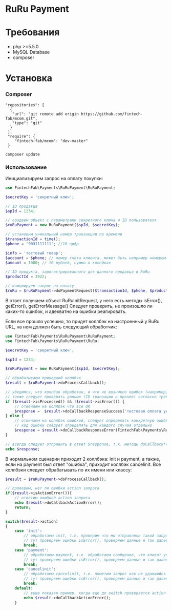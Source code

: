 RuRu Payment
=========

# Требования

- php >=5.5.0
- MySQL Database
- composer


# Установка

### Composer

	"repositories": [
      {
       "url": "git remote add origin https://github.com/fintech-fab/mcom.git",
       "type": "git"
      }
     ],
     "require": {
        "fintech-fab/mcom": "dev-master"
     }

	composer update

### Использование

Инициализируем запрос на оплату покупки:

```PHP
use FintechFab\Payments\RuRuPayment\RuRuPayment;

$secretKey = 'секретный ключ';

// ID продавца
$spId = 1234;

// создаем объект с параметрами секретного ключа и ID пользователя
$ruRuPayment = new RuRuPayment($spId, $secretKey);

// установим уникальный номер транзакции по времени
$transactionId = time();
$phone = '9031111111'; //10 цифр

$info = 'тестовый товар';
$account = $phone; // номер счета клиента, может быть например номером телефона
$amount = 1000; // 10 рублей, сумма в копейках

// ID продукта, зарегистрированного для данного продавца в RuRu
$productId = 3922;

// инициируем запрос на оплату
$ruRu = $ruRuPayment->doPaymentRequest($transactionId, $phone, $productId, $info, $account, $amount);

```

В ответ получаем объект RuRuInitRequest, у него есть методы isError(), getError(), getErrorMessage()
Следует проверить, не произошло ли каких-то ошибок, и адекватно на ошибки реагировать.

Если все прошло успешно, то придет коллбэк на настроенный у RuRu URL, на нем должен быть следующий обработчик:
```PHP
use FintechFab\Payments\RuRuPayment\RuRuPayment;
use FintechFab\Payments\RuRuPayment\RuRu;

$secretKey = 'секретный ключ';

$spId = 1234;

$ruRuPayment = new RuRuPayment($spId, $secretKey);

// обрабатываем пришедший коллбэк
$result = $ruRuPayment->doProcessCallback();

// убедимся, что коллбэк обработан, и что не возникло ошибок (например, ошибка ЭЦП)
// также следует проверять данные (ID транзации и прочее) согласно требованиям ТСП
if ($result->isProcessed() && !$result->isError()) {
	// отвечаем на коллбэк что все ОК
	$response =  $result->doCallbackResponseSuccess('тестовая оплата успешно');//текст от ТСП, который в случае если запрос успешный будет (по желанию ТСП) передан клиенту
} else {
	// отвечаем на коллбэк ошибкой, следует определять конкретную ошибку и указывать ее код (из констант класса RuRu) в ответе
	// код ошибки следует определять для каждого случая отдельно
	$response = $result->doCallbackResponseError(FintechFab\Payments\RuRuPayment\RuRu::ERROR_UNKNOWN, 'error unknown');
}

// всегда следует отправить в ответ $response, т.к. методы doCallback*() возвращают текст ответа, но не отвечают сами.
echo $response;

```

В нормальном сценарии приходит 2 коллбэка: init и payment, а также, если на payment был ответ "ошибка", приходит коллбэк cancelinit.
Все коллбэки следует обрабатывать по их имени или классу:
```PHP
$result = $ruRuPayment->doProcessCallback();

// проверим, нет ли ошибки action запроса
if($result->isActionError()){
	// ответим ошибкой action запроса
	echo $result->doCallbackActionError();
	return;
}

switch($result->action)
{
	case 'init':
		// обработаем init, т.е. проверим что мы отправляли такой запрос и подтвердим его
		// тут проверяем ошибки isError(), проверяем данные и так далее, отвечаем успехом или ошибкой
		break;
	case 'payment':
		// обработаем payment, т.е. обработаем сообщение, что клиент упсешно оплатил товар/услугу
		// тут проверяем ошибки isError(), проверяем данные и так далее, отвечаем успехом или ошибкой
       	break;
    case 'cancelinit':
		// обработаем cancelinit, т.е. пометим запрос как не удавшийся (например, позже потребуется его переслать заново)
		// тут проверяем ошибки isError(), проверяем данные и так далее, отвечаем успехом или ошибкой
		break;
	default:
		// выше показан пример, когда еще до switch проверяется action запроса, тогда default не потребуется
		echo $result->doCallbackActionError();
	}

```